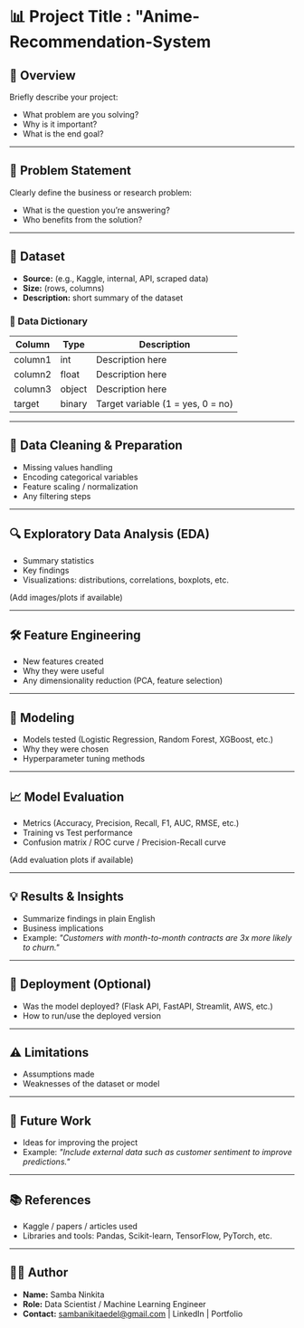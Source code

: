 # 📊 Project Title : "**Anime-Recommendation-System**


## 📝 Overview
Briefly describe your project:
- What problem are you solving?
- Why is it important?
- What is the end goal?

---

## 🎯 Problem Statement
Clearly define the business or research problem:
- What is the question you’re answering?
- Who benefits from the solution?

---

## 📂 Dataset
- **Source:** (e.g., Kaggle, internal, API, scraped data)
- **Size:** (rows, columns)
- **Description:** short summary of the dataset

### 📖 Data Dictionary
| Column | Type | Description |
|--------|------|-------------|
| column1 | int | Description here |
| column2 | float | Description here |
| column3 | object | Description here |
| target  | binary | Target variable (1 = yes, 0 = no) |

---

## 🧹 Data Cleaning & Preparation
- Missing values handling
- Encoding categorical variables
- Feature scaling / normalization
- Any filtering steps

---

## 🔍 Exploratory Data Analysis (EDA)
- Summary statistics
- Key findings
- Visualizations: distributions, correlations, boxplots, etc.

(Add images/plots if available)

---

## 🛠 Feature Engineering
- New features created
- Why they were useful
- Any dimensionality reduction (PCA, feature selection)

---

## 🤖 Modeling
- Models tested (Logistic Regression, Random Forest, XGBoost, etc.)
- Why they were chosen
- Hyperparameter tuning methods

---

## 📈 Model Evaluation
- Metrics (Accuracy, Precision, Recall, F1, AUC, RMSE, etc.)
- Training vs Test performance
- Confusion matrix / ROC curve / Precision-Recall curve

(Add evaluation plots if available)

---

## 💡 Results & Insights
- Summarize findings in plain English
- Business implications
- Example: *"Customers with month-to-month contracts are 3x more likely to churn."*

---

## 🚀 Deployment (Optional)
- Was the model deployed? (Flask API, FastAPI, Streamlit, AWS, etc.)
- How to run/use the deployed version

---

## ⚠️ Limitations
- Assumptions made
- Weaknesses of the dataset or model

---

## 🔮 Future Work
- Ideas for improving the project
- Example: *"Include external data such as customer sentiment to improve predictions."*

---

## 📚 References
- Kaggle / papers / articles used
- Libraries and tools: Pandas, Scikit-learn, TensorFlow, PyTorch, etc.

---

## 👩‍💻 Author
- **Name:** Samba Ninkita  
- **Role:** Data Scientist / Machine Learning Engineer  
- **Contact:** sambanikitaedel@gmail.com | LinkedIn | Portfolio
